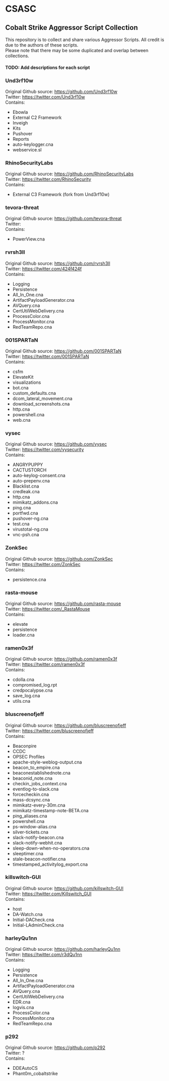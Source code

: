 # CSASC
## Cobalt Strike Aggressor Script Collection
This repository is to collect and share various Aggressor Scripts. All credit is due to the authors of these scripts. \
Please note that there may be some duplicated and overlap between collections.

#### TODO: Add descriptions for each script

### Und3rf10w
Original Github source: https://github.com/Und3rf10w \
Twitter: https://twitter.com/Und3rf10w \
Contains:
* Ebowla
* External C2 Framework
* Inveigh
* Kits
* Pushover
* Reports
* auto-keylogger.cna
* webservice.sl

### RhinoSecurityLabs
Original Github source: https://github.com/RhinoSecurityLabs \
Twitter: https://twitter.com/RhinoSecurity \
Contains:
* External C3 Framework (fork from Und3rf10w)

### tevora-threat
Original Github source: https://github.com/tevora-threat \
Twitter: \
Contains:
* PowerView.cna

### rvrsh3ll
Original Github source: https://github.com/rvrsh3ll \
Twitter: https://twitter.com/424f424f \
Contains:
* Logging
* Persistence
* All_In_One.cna
* ArtifactPayloadGenerator.cna
* AVQuery.cna
* CertUtilWebDelivery.cna
* ProcessColor.cna
* ProcessMonitor.cna
* RedTeamRepo.cna

### 001SPARTaN
Original Github source: https://github.com/001SPARTaN \
Twitter: https://twitter.com/001SPARTaN \
Contains:
* csfm
* ElevateKit
* visualizations
* bot.cna
* custom_defaults.cna
* dcom_lateral_movement.cna
* download_screenshots.cna
* http.cna
* powershell.cna
* web.cna

### vysec
Original Github source: https://github.com/vysec \
Twitter: https://twitter.com/vysecurity \
Contains:
* ANGRYPUPPY
* CACTUSTORCH
* auto-keylog-consent.cna
* auto-prepenv.cna
* Blacklist.cna
* credleak.cna
* http.cna
* mimikatz_addons.cna
* ping.cna
* portfwd.cna
* pushover-ng.cna
* test.cna
* virustotal-ng.cna
* vnc-psh.cna

### ZonkSec
Original Github source: https://github.com/ZonkSec \
Twitter: https://twitter.com/ZonkSec \
Contains:
* persistence.cna

### rasta-mouse
Original Github source: https://github.com/rasta-mouse \
Twitter: https://twitter.com/_RastaMouse \
Contains:
* elevate
* persistence
* loader.cna

### ramen0x3f
Original Github source: https://github.com/ramen0x3f \
Twitter: https://twitter.com/ramen0x3f \
Contains:
* cdolla.cna
* compromised_log.rpt
* credpocalypse.cna
* save_log.cna
* utils.cna

### bluscreenofjeff
Original Github source: https://github.com/bluscreenofjeff \
Twitter: https://twitter.com/bluscreenofjeff \
Contains:
* Beaconpire
* CCDC
* OPSEC Profiles
* apache-style-weblog-output.cna
* beacon_to_empire.cna
* beaconestablishednote.cna
* beaconid_note.cna
* checkin_jobs_context.cna
* eventlog-to-slack.cna
* forcecheckin.cna
* mass-dcsync.cna
* mimikatz-every-30m.cna
* mimikatz-timestamp-note-BETA.cna
* ping_aliases.cna
* powershell.cna
* ps-window-alias.cna
* silver-tickets.cna
* slack-notify-beacon.cna
* slack-notify-webhit.cna
* sleep-down-when-no-operators.cna
* sleeptimer.cna
* stale-beacon-notifier.cna
* timestamped_activitylog_export.cna

### killswitch-GUI
Original Github source: https://github.com/killswitch-GUI \
Twitter: https://twitter.com/Killswitch_GUI \
Contains:
* host
* DA-Watch.cna
* Initial-DACheck.cna
* Initial-LAdminCheck.cna

### harleyQu1nn
Original Github source: https://github.com/harleyQu1nn \
Twitter: https://twitter.com/r3dQu1nn \
Contains:
* Logging
* Persistence
* All_In_One.cna
* ArtifactPayloadGenerator.cna
* AVQuery.cna
* CertUtilWebDelivery.cna
* EDR.cna
* logvis.cna
* ProcessColor.cna
* ProcessMonitor.cna
* RedTeamRepo.cna

### p292
Original Github source: https://github.com/p292 \
Twitter: ? \
Contains:
* DDEAutoCS
* Phant0m_cobaltstrike
